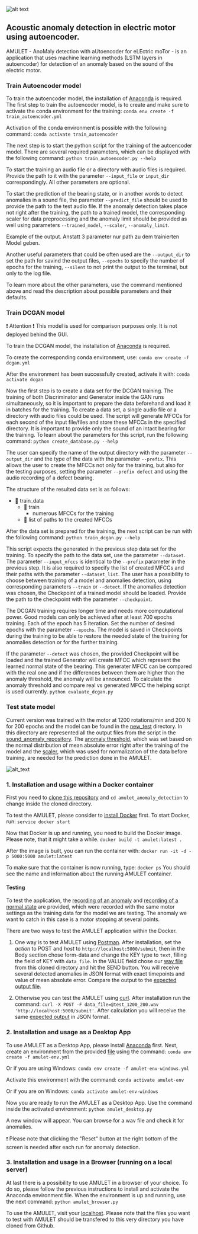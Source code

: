 ![alt text](https://github.com/petrokvitka/amulet_anomaly_detection/blob/master/static/img/amulet_logo_huge.png)
## Acoustic anomaly detection in electric motor using autoencoder.

AMULET - AnoMaly detection with aUtoencoder for eLEctric moTor - is an application that uses machine learning methods (LSTM layers in autoencoder) for detection of an anomaly based on the sound of the electric motor.

### Train Autoencoder model
To train the autoencoder model, the installation of [Anaconda](https://docs.anaconda.com/anaconda/install/) is required.
The first step to train the autoencoder model, is to create and make sure to activate the conda environment for the training:
`conda env create -f train_autoencoder.yml`

Activation of the conda environment is possible with the following command:
`conda activate train_autoencoder`

The next step is to start the python script for the training of the autoencoder model. There are several required parameters, which can be displayed with the following command:
`python train_autoencoder.py --help`

To start the training an audio file or a directory with audio files is required. Provide the path to it with the parameter `--input_file` or `input_dir` correspondingly. All other parameters are optional.

To start the prediction of the bearing state, or in another words to detect anomalies in a sound file, the parameter `--predict_file` should be used to provide the path to the test audio file. If the anomaly detection takes place not right after the training, the path to a trained model, the corresponding scaler for data preprocessing and the anomaly limit should be provided as well using parameters `--trained_model`, `--scaler`, `--anomaly_limit`.

Example of the output.
Anstatt 3 parameter nur path zu dem trainierten Model geben.

Another useful parameters that could be often used are the `--output_dir` to set the path for savind the output files, `--epochs` to specify the number of epochs for the training, `--silent` to not print the output to the terminal, but only to the log file.

To learn more about the other parameters, use the command mentioned above and read the description about possible parameters and their defaults.


### Train DCGAN model
:exclamation: Attention :exclamation:
This model is used for comparison purposes only. It is not deployed behind the GUI.

To train the DCGAN model, the installation of [Anaconda](https://docs.anaconda.com/anaconda/install/) is required.

To create the corresponding conda environment, use:
`conda env create -f dcgan.yml`

After the environment has been successfully created, activate it with:
`conda activate dcgan`

Now the first step is to create a data set for the DCGAN training. The training of both Discriminator and Generator inside the GAN runs simultaneously, so it is important to prepare the data beforehand and load it in batches for the training. To create a data set, a single audio file or a directory with audio files could be used. The script will generate MFCCs for each second of the input file/files and store these MFCCs in the specified directory. It is important to provide only the sound of an intact bearing for the training. To learn about the parameters for this script, run the following command:
`python create_database.py --help`

The user can specify the name of the output directory with the parameter `--output_dir` and the type of the data with the parameter `--prefix`. This allows the user to create the MFCCs not only for the training, but also for the testing purposes, setting the parameter `--prefix defect` and using the audio recording of a defect bearing.

The structure of the resulted data set is as follows:
- :open_file_folder: train_data
  - :open_file_folder: train
    - numerous MFCCs for the training
  - :page_facing_up: list of paths to the created MFCCs
  
After the data set is prepared for the training, the next script can be run with the following command:
`python train_dcgan.py --help`

This script expects the generated in the previous step data set for the training. To specify the path to the data set, use the parameter `--dataset`. The parameter `--input_mfccs` is identical to the `--prefix` parameter in the previous step. It is also required to specify the list of created MFCCs and their paths with the parameter `--dataset_list`. The user has a possibility to choose between training of a model and anomalies detection, using corresponding parameters `--train` or `--detect`. If the anomalies detection was chosen, the Checkpoint of a trained model should be loaded. Provide the path to the checkpoint with the parameter `--checkpoint`.

The DCGAN training requires longer time and needs more computational power. Good models can only be achieved after at least 700 epochs training. Each of the epoch has 5 iteration. Set the number of desired epochs with the parameter `--epochs`. The model is saved in Checkpoints during the training to be able to restore the needed state of the training for anomalies detection or for the further training.

If the parameter `--detect` was chosen, the provided Checkpoint will be loaded and the trained Generator will create MFCC which represent the learned normal state of the bearing. This generater MFCC can be compared with the real one and if the differences between them are higher than the anomaly threshold, the anomaly will be announced. To calculate the anomaly threshold and compare real vs generated MFCC the helping script is used currently. 
`python evaluate_dcgan.py`


### Test state model
Current version was trained with the motor at 1200 rotations/min and 200 N for 200 epochs and the model can be found in the [new_test](./new_test) directory. In this directory are represented all the output files from the script in the [sound_anomaly_repository](https://github.com/petrokvitka/bearing_nn). The [anomaly threshold](./new_test/anomality_threshold), which was set based on the normal distribution of mean absolute error right after the training of the model and the [scaler](./new_test/scaler), which was used for normalization of the data before training, are needed for the prediction done in the AMULET. 

![alt_text](https://github.com/petrokvitka/amulet_anomaly_detection/blob/master/static/img/amulet_usage.png)

### 1. Installation and usage within a Docker container

First you need to [clone this repository](https://help.github.com/en/github/creating-cloning-and-archiving-repositories/cloning-a-repository) and `cd amulet_anomaly_detection` to change inside the cloned directory. 

To test the AMULET, please consider to [install Docker](https://docs.docker.com/get-docker/) first.
To start Docker, run:
`service docker start`

Now that Docker is up and running, you need to build the Docker image. Please note, that it might take a while.
`docker build -t amulet:latest .`

After the image is built, you can run the container with:
`docker run -it -d -p 5000:5000 amulet:latest`

To make sure that the container is now running, type:
`docker ps`
You should see the name and information about the running AMULET container.

#### Testing
To test the application, the [recording of an anomaly](https://github.com/petrokvitka/amulet_anomaly_detection/blob/master/test_1200_200.wav) and [recording of a normal state](https://github.com/petrokvitka/amulet_anomaly_detection/blob/master/good.wav) are provided, which were recorded with the same motor settings as the training data for the model we are testing. The anomaly we want to catch in this case is a motor stopping at several points. 

There are two ways to test the AMULET application within the Docker.

1. One way is to test AMULET using [Postman](https://www.postman.com/). After installation, set the _action_ to POST and _host_ to `http://localhost:5000/submit`, then in the Body section chose form-data and change the KEY type to `text`, filling the field of KEY with `data_file`. In the VALUE field chose our [wav file](https://github.com/petrokvitka/amulet_anomaly_detection/blob/master/test_1200_200.wav) from this cloned directory and hit the SEND button. You will receive several detected anomalies in JSON format with exact timepoints and value of mean absolute error. Compare the output to the [expected output file](https://github.com/petrokvitka/amulet_anomaly_detection/blob/master/expected_output.json).

2. Otherwise you can test the AMULET using [curl](https://curl.haxx.se/download.html). After installation run the command:
`curl -X POST -F data_file=@test_1200_200.wav 'http://localhost:5000/submit'`. After calculation you will receive the same [expected output](https://github.com/petrokvitka/amulet_anomaly_detection/blob/master/expected_output.json) in JSON format.


### 2. Installation and usage as a Desktop App
To use AMULET as a Desktop App, please install [Anaconda](https://docs.anaconda.com/anaconda/install/) first. Next, create an environment from the provided [file](https://github.com/petrokvitka/amulet_anomaly_detection/blob/master/amulet-env.yml) using the command:
`conda env create -f amulet-env.yml`

Or if you are using Windows:
`conda env create -f amulet-env-windows.yml`

Activate this environment with the command:
`conda activate amulet-env`

Or if you are on Windows:
`conda activate amulet-env-windows`

Now you are ready to run the AMULET as a Desktop App. Use the command inside the activated environment:
`python amulet_desktop.py`

A new window will appear. You can browse for a wav file and check it for anomalies. 

:exclamation: Please note that clicking the "Reset" button at the right bottom of the screen is needed after each run for anomaly detection.

### 3. Installation and usage in a Browser (running on a local server)
At last there is a possibility to use AMULET in a browser of your choice. To do so, please follow the previous instructions to install and activate the Anaconda environment file. When the environment is up and running, use the next command:
`python amulet_browser.py`

To use the AMULET, visit your [localhost](http://localhost:5000). Please note that the files you want to test with AMULET should be transfered to this very directory you have cloned from Github.

